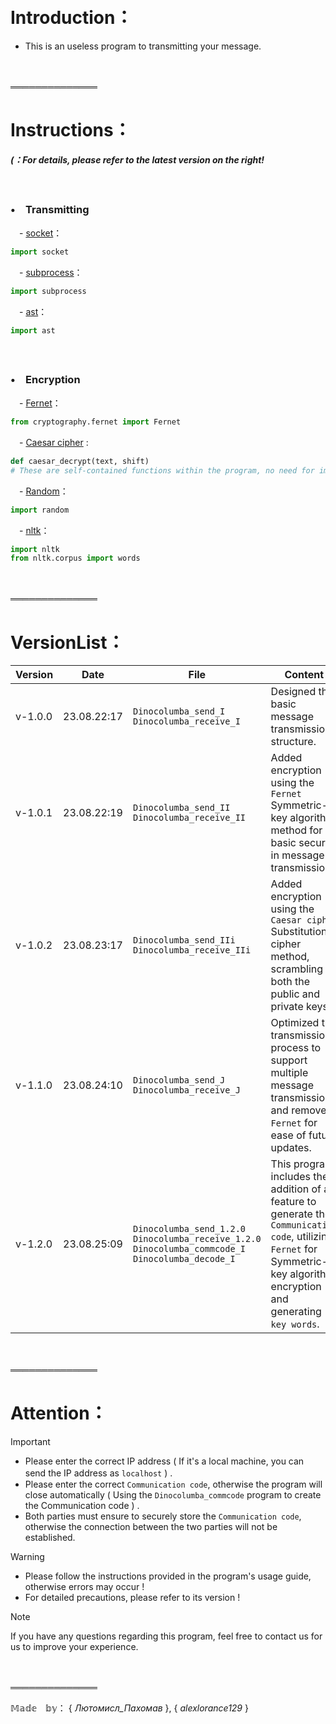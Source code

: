 　

# Introduction：

- This is an useless program to transmitting your message.

　

══════════════

# Instructions：

***(：For details, please refer to the latest version on the right!***

　
### •　Transmitting

 　- [socket](https://docs.python.org/3/howto/sockets.html)：
 ```python
import socket
 ```

 　- [subprocess](https://docs.python.org/3/library/subprocess.html)：
 ```python
import subprocess
 ```

 　- [ast](https://docs.python.org/3/library/ast.html)：
 ```python
import ast
 ```

　
### •　Encryption

 　- [Fernet](https://cryptography.io/en/latest/fernet/)：
 ```python
from cryptography.fernet import Fernet
 ```

 　- [Caesar cipher](https://en.wikipedia.org/wiki/Caesar_cipher) :
 ```python
def caesar_decrypt(text, shift)
# These are self-contained functions within the program, no need for imports.
 ```

 　- [Random](https://docs.python.org/3/library/random.html)：
 ```python
import random
 ```

 　- [nltk](https://pypi.org/project/nltk/)：
 ```python
import nltk
from nltk.corpus import words
 ```
　

══════════════

# VersionList：

| Version | Date | File | Content |
| --- | --- | --- | --- |
| v-1.0.0 | 23.08.22:17 | `Dinocolumba_send_I` `Dinocolumba_receive_I` | Designed the basic message transmission structure. |
| v-1.0.1 | 23.08.22:19 | `Dinocolumba_send_II` `Dinocolumba_receive_II` | Added encryption using the `Fernet` Symmetric-key algorithm method for basic security in message transmission. |
| v-1.0.2 | 23.08.23:17 | `Dinocolumba_send_IIi` `Dinocolumba_receive_IIi` | Added encryption using the `Caesar cipher` Substitution cipher method, scrambling both the public and private keys. |
| v-1.1.0 | 23.08.24:10 | `Dinocolumba_send_J` `Dinocolumba_receive_J` | Optimized the transmission process to support multiple message transmissions and removed `Fernet` for ease of future updates. |
| v-1.2.0 | 23.08.25:09 | `Dinocolumba_send_1.2.0` `Dinocolumba_receive_1.2.0` `Dinocolumba_commcode_I` `Dinocolumba_decode_I`| This program includes the addition of a feature to generate the `Communication code`, utilizing `Fernet` for Symmetric-key algorithm encryption and generating `key words`. |
　

══════════════

# Attention：

> [!IMPORTANT]
> - Please enter the correct IP address ( If it's a local machine, you can send the IP address as `localhost` ) .　 　 　 　 　
> - Please enter the correct `Communication code`, otherwise the program will close automatically ( Using the `Dinocolumba_commcode` program to create the Communication code ) .
> - Both parties must ensure to securely store the `Communication code`, otherwise the connection between the two parties will not be established.

> [!WARNING]
> - Please follow the instructions provided in the program's usage guide, otherwise errors may occur !
> - For detailed precautions, please refer to its version !

> [!NOTE]
> If you have any questions regarding this program, feel free to contact us for us to improve your experience.

　

══════════════

𝕄𝕒𝕕𝕖　𝕓𝕪： { _Лютомисл_Пахомав_ }, { _alexlorance129_ }

